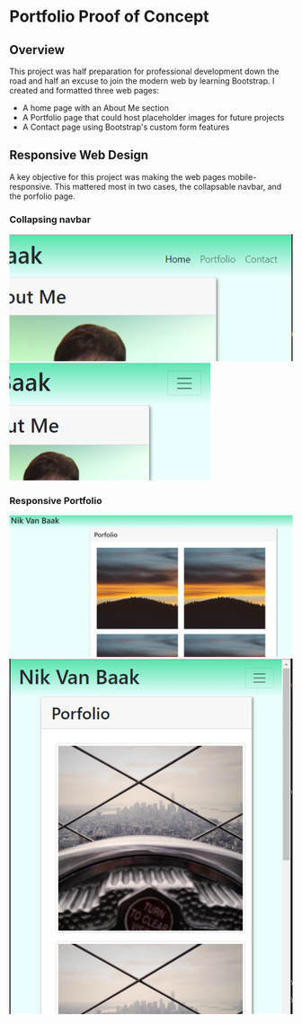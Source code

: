 # Portfolio Proof of Concept

## Overview

This project was half preparation for professional development down the road and half an excuse to join the modern web by learning Bootstrap.  I created and formatted three web pages:

* A home page with an About Me section
* A Portfolio page that could host placeholder images for future projects
* A Contact page using Bootstrap's custom form features

##  Responsive Web Design

A key objective for this project was making the web pages mobile-responsive.  This mattered most in two cases, the collapsable navbar, and the porfolio page.

### Collapsing navbar

<img src="./Assets/Images/navbar-fullsize.png" alt="navbar at full size">

<img src="./Assets/Images/navbar-responsive.png" alt="navbar is collapsed">

### Responsive Portfolio

<img src="./Assets/Images/portfolio-wide.png" alt="two columns at full width">

<img src="./Assets/Images/portfolio-responsive.png" alt="one column in smaller widths">
